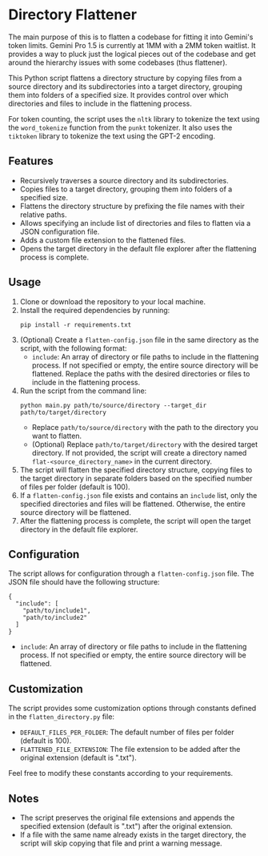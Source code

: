 # Directory Flattener

The main purpose of this is to flatten a codebase for fitting it into Gemini's token limits. Gemini Pro 1.5 is currently at 1MM with a 2MM token waitlist. It provides a way to pluck just the logical pieces out of the codebase and get around the hierarchy issues with some codebases (thus flattener).

This Python script flattens a directory structure by copying files from a source directory and its subdirectories into a target directory, grouping them into folders of a specified size. It provides control over which directories and files to include in the flattening process.

For token counting, the script uses the `nltk` library to tokenize the text using the `word_tokenize` function from the `punkt` tokenizer. It also uses the `tiktoken` library to tokenize the text using the GPT-2 encoding.


## Features
- Recursively traverses a source directory and its subdirectories.
- Copies files to a target directory, grouping them into folders of a specified size.
- Flattens the directory structure by prefixing the file names with their relative paths.
- Allows specifying an include list of directories and files to flatten via a JSON configuration file.
- Adds a custom file extension to the flattened files.
- Opens the target directory in the default file explorer after the flattening process is complete.

## Usage
1. Clone or download the repository to your local machine.
2. Install the required dependencies by running:
    ```
    pip install -r requirements.txt
    ```
3. (Optional) Create a `flatten-config.json` file in the same directory as the script, with the following format:
   - `include`: An array of directory or file paths to include in the flattening process. If not specified or empty, the entire source directory will be flattened.
   Replace the paths with the desired directories or files to include in the flattening process.
4. Run the script from the command line:
    ```
    python main.py path/to/source/directory --target_dir path/to/target/directory
    ```
   - Replace `path/to/source/directory` with the path to the directory you want to flatten.
   - (Optional) Replace `path/to/target/directory` with the desired target directory. If not provided, the script will create a directory named `flat-<source_directory_name>` in the current directory.
5. The script will flatten the specified directory structure, copying files to the target directory in separate folders based on the specified number of files per folder (default is 100).
6. If a `flatten-config.json` file exists and contains an `include` list, only the specified directories and files will be flattened. Otherwise, the entire source directory will be flattened.
7. After the flattening process is complete, the script will open the target directory in the default file explorer.

## Configuration
The script allows for configuration through a `flatten-config.json` file. The JSON file should have the following structure:
  ```
  {
    "include": [
      "path/to/include1",
      "path/to/include2"
    ]
  }
  ```
- `include`: An array of directory or file paths to include in the flattening process. If not specified or empty, the entire source directory will be flattened.

## Customization
The script provides some customization options through constants defined in the `flatten_directory.py` file:
- `DEFAULT_FILES_PER_FOLDER`: The default number of files per folder (default is 100).
- `FLATTENED_FILE_EXTENSION`: The file extension to be added after the original extension (default is ".txt").

Feel free to modify these constants according to your requirements.

## Notes
- The script preserves the original file extensions and appends the specified extension (default is ".txt") after the original extension.
- If a file with the same name already exists in the target directory, the script will skip copying that file and print a warning message.